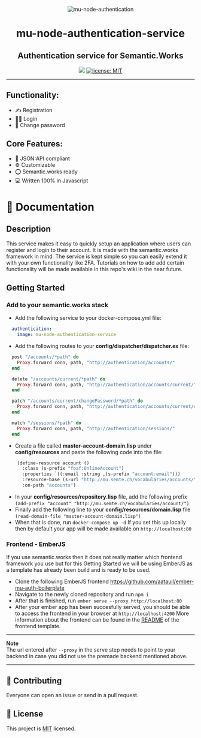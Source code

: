 <p align="center">
    <img src="https://user-images.githubusercontent.com/52280338/125530565-b1091948-8767-402d-92e4-0c4e83e15f67.png" alt="mu-node-authentication" />
</p>
<h1 align="center">mu-node-authentication-service</h1>
<h2 align="center">Authentication service for Semantic.Works</h2>

<p align="center">
  <img src="https://img.shields.io/badge/version-1.0.0-blue.svg?cacheSeconds=2592000" />
  <a href="LICENSE">
    <img src="https://img.shields.io/badge/license-MIT-yellow.svg" alt="license: MIT" />
  </a>
  </a>
</p>

---

## Functionality:

- :writing_hand: Registration
- :red_haired_man: Login 
- :key: Change password

## Core Features:

- :page_with_curl: JSON:API compliant
- :gear: Customizable
- :o: Semantic.works ready
- :computer: Written 100% in Javascript

# :open_book: Documentation

## Description
This service makes it easy to quickly setup an application where users can register and login to their account. It is made with the semantic.works framework in mind. The service is kept simple so you can easily extend it with your own functionality like 2FA. Tutorials on how to add add certain functionality will be made available in this repo's wiki in the near future. 

## Getting Started

### Add to your semantic.works stack
- Add the following service to your docker-compose.yml file: 
```yml
  authentication: 
    image: mu-node-authentication-service
```
- Add the following routes to your **config/dispatcher/dispatcher.ex** file: 
```elixir
  post "/accounts/*path" do
    Proxy.forward conn, path, "http://authentication/accounts/" 
  end

  delete "/accounts/current/*path" do
    Proxy.forward conn, path, "http://authentication/accounts/current/" 
  end

  patch "/accounts/current/changePassword/*path" do
    Proxy.forward conn, path, "http://authentication/accounts/current/changePassword/" 
  end

  match "/sessions/*path" do
    Proxy.forward conn, path, "http://authentication/sessions/" 
  end
```
- Create a file called **master-account-domain.lisp** under **config/resources** and paste the following code into the file:
```lisp
    (define-resource account ()
      :class (s-prefix "foaf:OnlineAccount")
      :properties `((:email :string ,(s-prefix "account:email")))
      :resource-base (s-url "http://mu.semte.ch/vocabularies/accounts/")
      :on-path "accounts")
```
- In your **config/resources/repository.lisp** file, add the following prefix <br>
 `(add-prefix "account" "http://mu.semte.ch/vocabularies/account/")`
- Finally add the following line to your **config/resources/domain.lisp** file
`(read-domain-file "master-account-domain.lisp")`
- When that is done, run `docker-compose up -d`
If you set this up locally then by default your app will be made available on `http://localhost:80`

### Frontend - EmberJS
If you use semantic.works then it does not really matter which frontend framework you use but for this Getting Started we will be using EmberJS as a template has already been build and is ready to be used.

- Clone the following EmberJS frontend https://github.com/aatauil/ember-mu-auth-boilerplate
- Navigate to the newly cloned repository and run `npm i`
- After that is finished, run `ember serve --proxy http://localhost:80`
- After your ember app has been succesfully served, you should be able to access the frontend in your browser at `http://localhost:4200`
More information about the frontend can be found in the [README](https://github.com/aatauil/ember-mu-auth-boilerplate/blob/master/README.md) of the frontend template.

---

**Note** <br>
The url entered after `--proxy` in the serve step needs to point to your backend in case you did not use the premade backend mentioned above.
  
---

## :orange_heart: Contributing

Everyone can open an issue or send in a pull request.


## 📝 License

This project is [MIT](LICENSE) licensed.

